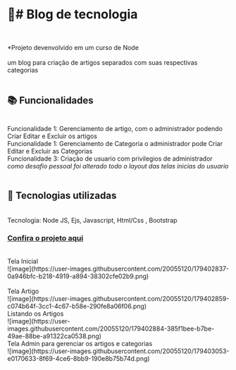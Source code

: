 <h1>📝# Blog de tecnologia </h1><br>

*Projeto devenvolvido em um curso de Node<br>
<br>
um blog para criação de artigos separados com suas respectivas categorias <br><br>



<h2>📚 Funcionalidades</h2><br>
Funcionalidade 1: Gerenciamento de artigo, com o administrador podendo Criar Editar e Excluir os artigos<br>
Funcionalidade 1: Gerenciamento de Categoria o administrador pode Criar Editar e Excluir as Categorias<br>
Funcionalidade 3: Criação de usuario com privilegios de administrador<br>
<i>como desafio pessoal foi alterado todo o layout das telas inicias do usuario</i><br><br>

<h2>🔧 Tecnologias utilizadas</h2><br>
Tecnologia: Node JS, Ejs, Javascript, Html/Css , Bootstrap

  <h3><a href="https://youtu.be/ZWxi7H6Kqk4">Confira o projeto aqui </a> </h3>

<br>
Tela Inicial
  <br>
![image](https://user-images.githubusercontent.com/20055120/179402837-0a946bfc-b218-4919-a894-38302cfe02b9.png)
<br><br>
Tela Artigo
  <br>
![image](https://user-images.githubusercontent.com/20055120/179402859-c074b64f-3cc1-4c67-b58e-290fe8a06f06.png)
<br>
Listando os Artigos
  <br>
![image](https://user-images.githubusercontent.com/20055120/179402884-385f1bee-b7be-49ae-88be-a91322ca0538.png)
  <br>
Tela Admin para gerenciar os artigos e categorias
  <br>
![image](https://user-images.githubusercontent.com/20055120/179403053-e0170633-8f69-4ce6-8bb9-190e8b75b74d.png)



